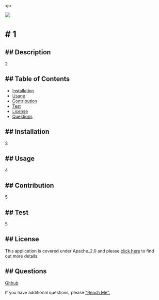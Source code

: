 
    <p>
  <img src="https://img.shields.io/badge/License-Apache_2.0-blue.svg">
  </p>
    <h1># 1</h1> 
    <h2>## Description</h2>
        <p>2</p>
    <h2>## Table of Contents</h2>
        <ul>
            <li><a href="#installation">Installation</a></li>
            <li><a href="#usage">Usage</a></li>
            <li><a href="#contribution">Contribution</a></li>
            <li><a href="#test">Test</a></li>
            <li><a href="#license">License</a></li>
            <li><a href="#questions">Questions</a></li>
        </ul>
    <h2 id="installation">## Installation</h2>
        <p>3</p>
    <h2 id="usage">## Usage</h2>
        <p>4</p>
    <h2 id="contribution">## Contribution</h2>
        <p>5</p>
    <h2 id="test">## Test</h2>
        <p>5</p>
    <h2 id="license">## License</h2>
        <p>
    This application is covered under Apache_2.0 and please <a href="https://choosealicense.com/licenses/">click here</a> to find out more details.
  </p>
    <h2 id="questions">## Questions</h2>
        <p><a href="https://github.com/4">Github</a></p>
        <p>If you have additional questions, please <a href="4">"Reach Me".</a><p>            
  